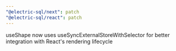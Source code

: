 ```yaml
---
"@electric-sql/next": patch
"@electric-sql/react": patch
---
```


useShape now uses useSyncExternalStoreWithSelector for better integration with React's rendering lifecycle
